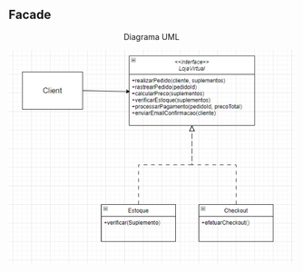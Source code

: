 <h2> Facade </h2>
<div align="center"> 
    <p> Diagrama UML </p>
    <img src="DiagramaClasses/facadee.png">
</div>